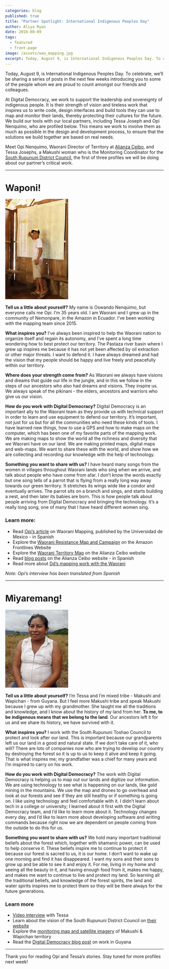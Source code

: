 ```yaml
---
categories: blog
published: true
title: "Partner Spotlight: International Indigenous Peoples Day"
author: Aliya Ryan
date: 2018-08-09
tags:
  - featured
  - front-page
image: /assets/wao_mapping.jpg
excerpt: Today, August 9, is International Indigenous Peoples Day. To celebrate, we’ll be sharing a series of posts in the next few weeks introducing you to some of the people whom we are proud to count amongst our friends and colleagues.
---
```


Today, August 9, is International Indigenous Peoples Day. To celebrate, we’ll be sharing a series of posts in the next few weeks introducing you to some of the people whom we are proud to count amongst our friends and colleagues.

At Digital Democracy, we work to support the leadership and sovereignty of indigenous people. It is their strength of vision and tireless work that inspires us to write code, design interfaces and build tools they can use to map and monitor their lands, thereby protecting their cultures for the future. We build our tools with our local partners, including Tessa Joseph and Opi Nenquimo, who are profiled below. This means we work to involve them as much as possible in the design and development process, to ensure that the solutions we build together are based on real needs.

Meet Opi Nenquimo, Waorani Director of Territory at [Alianza Ceibo](https://www.alianzaceibo.org/), and Tessa Josephs, a Makushi woman who is the Monitoring Coordinator for the [South Rupununi District Council](http://wapichanao.communitylands.org/index.html), the first of three profiles we will be doing about our partner’s critical work.

- - - - - - - - - -

# Waponi!

<div class="profile-image">
  <img alt="Opi Nenquimo photo" src="/assets/opi-1.jpg">
</div>

**Tell us a little about yourself?** My name is Oswando Nenquimo, but everyone calls me Opi. I’m 35 years old. I am Waorani and I grew up in the community of Nemonpare, in the Amazon in Ecuador. I’ve been working with the mapping team since 2015.

**What inspires you?** I’ve always been inspired to help the Waorani nation to organize itself and regain its autonomy, and I’ve spent a long time wondering how to best protect our territory. The Pastaza river basin where I grew up inspires me because it has not yet been affected by oil extraction or other major threats. I want to defend it. I have always dreamed and had the vision that my people should be happy and live freely and peacefully within our territory.

**Where does your strength come from?** As Waorani we always have visions and dreams that guide our life in the jungle, and in this we follow in the steps of our ancestors who also had dreams and visions. They inspire us. We always speak of the pikinani - the elders, ancestors and warriors who give us our vision.

**How do you work with Digital Democracy?**  Digital Democracy is an important ally to the Waorani team as they provide us with technical support in order to learn and use equipment to defend our territory. It’s important, not just for us but for all the communities who need these kinds of tools. I have learned new things, how to use a GPS and how to make maps on the computer, which has been one of my favorite parts of the mapping work. We are making maps to show the world all the richness and diversity that we Waorani have on our land. We are making printed maps, digital maps and web-maps. We want to share these with the world, and show how we are collecting and recording our knowledge with the help of technology.

**Something you want to share with us?** I have heard many songs from the women in villages throughout Waorani lands who sing when we arrive, and talk about people who have come from afar. I don’t know the words exactly but one song tells of a parrot that is flying from a really long way away towards our green territory. It stretches its wings wide like a condor and eventually arrives. The parrot sits on a branch and sings, and starts building a nest, and then later its babies are born. This is how people talk about people arriving from Digital Democracy and bringing the technology. It’s a really long song, one of many that I have heard different women sing.

### Learn more:

  * Read [Opi’s article](https://www.revistadelauniversidad.mx/articles/15aa78e7-d712-4ae5-8daf-9431390313bd/mapeo-territorial-waorani) on Waorani Mapping, published by the Universidad de Mexico - in Spanish
  * Explore the [Waorani Resistance Map and Campaign](https://waoresist.amazonfrontlines.org/explore/) on the Amazon Frontlines Website
  * Explore the [Waorani Territory Map](https://www.alianzaceibo.org/mapas/waorani/) on the Alianza Ceibo website
  * Read [blog posts](https://www.alianzaceibo.org/blog/) on the Alianza Ceibo website - in Spanish
  * Read more about [Dd’s mapping work with the Waorani](/blog/update-from-the-ecuadorian-amazon/)

*Note: Opi’s interview has been translated from Spanish*

- - - - - - - - - -

# Miyaremang!

<div class="profile-image">
  <img alt="Tessa Josephs photo" src="/assets/tessa-1.jpg">
</div>

**Tell us a little about yourself?** I’m Tessa and I’m mixed tribe - Makushi and Wapichan - from Guyana. But I feel more Makushi tribe and speak Makushi because I grew up with my grandmother. She taught me all the traditions and knowledge, and I know about the history of my land from her. **To me, to be indigenous means that we belong to the land**. Our ancestors left it for us and we share its history, we have survived with it.

**What inspires you?** I work with the South Rupununi Toshao Council to protect and look after our land. This is important because our grandparents left us our land in a good and natural state. If we don’t take care of it, who will? There are lots of companies now who are trying to develop our country by destroying the forest so it is up to us to keep it alive and keep it going. That is what inspires me; my grandfather was a chief for many years and I’m inspired to carry on his work.

**How do you work with Digital Democracy?** The work with Digital Democracy is helping us to map out our lands and digitize our information. We are using technology to see what is happening on our lands, like gold mining in the mountains. We use the map and drones to go overhead and look at our forests and see if they are still healthy or if something is going on. I like using technology and feel comfortable with it. I didn’t learn about tech in a college or university; I learned about it first with the Digital Democracy team, and I’d like to learn more about it. Technology changes every day, and I’d like to learn more about developing software and writing commands because right now we are dependent on people coming from the outside to do this for us.

**Something you want to share with us?** We hold many important traditional beliefs about the forest which, together with shamanic power, can be used to help conserve it. These beliefs inspire me to continue to protect it because our forest is sacred to us, it is our home. I don’t want to wake up one morning and find it has disappeared. I want my sons and their sons to grow up and be able to see it and enjoy it. For me, living in my home and seeing all the beauty in it, and having enough food from it, makes me happy, and makes me want to continue to live and protect my land. So learning all the traditional beliefs, and knowledge of the forest spirits, the land and water spirits inspires me to protect them so they will be there always for the future generations.


### Learn more

  * [Video interview](https://vimeo.com/166881683) with Tessa
  * Learn about the vision of the South Rupununi District Council on [their website](http://wapichanao.communitylands.org/index.html)
  * Explore the [monitoring map and satellite imagery](http://wapichanao.communitylands.org/map.html) of Makushi & Wapichan territory
  * Read the [Digital Democracy blog post](/blog/wapichan-publish-monitoring-data/) on work in Guyana

---

Thank you for reading Opi and Tessa’s stories. Stay tuned for more profiles next week!
